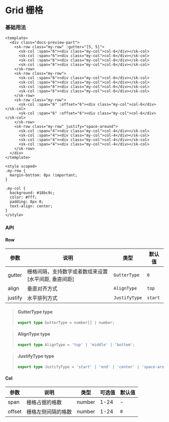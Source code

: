 # Grid 栅格

### 基础用法

<GridBasic />

```vue
<template>
  <div class="docs-preview-part">
    <sk-row class="my-row" :gutter="[5, 5]">
      <sk-col :span="6"><div class="my-col">col-6</div></sk-col>
      <sk-col :span="6"><div class="my-col">col-6</div></sk-col>
      <sk-col :span="6"><div class="my-col">col-6</div></sk-col>
      <sk-col :span="6"><div class="my-col">col-6</div></sk-col>
    </sk-row>
    <sk-row class="my-row">
      <sk-col :span="6"><div class="my-col">col-6</div></sk-col>
      <sk-col :span="6"><div class="my-col">col-6</div></sk-col>
      <sk-col :span="6"><div class="my-col">col-6</div></sk-col>
      <sk-col :span="6"><div class="my-col">col-6</div></sk-col>
    </sk-row>
    <sk-row class="my-row">
      <sk-col :span="6" :offset="6"><div class="my-col">col-6</div></sk-col>
      <sk-col :span="6" :offset="6"><div class="my-col">col-6</div></sk-col>
    </sk-row>
    <sk-row class="my-row" justify="space-around">
      <sk-col :span="4"><div class="my-col">col-4</div></sk-col>
      <sk-col :span="4"><div class="my-col">col-4</div></sk-col>
      <sk-col :span="4"><div class="my-col">col-4</div></sk-col>
      <sk-col :span="4"><div class="my-col">col-4</div></sk-col>
    </sk-row>
  </div>
</template>

<style scoped>
.my-row {
  margin-bottom: 8px !important;
}

.my-col {
  background: #18bc9c;
  color: #fff;
  padding: 8px 0;
  text-align: center;
}
</style>
```

### API

#### Row

| 参数    | 说明                                                 | 类型          | 默认值  |
| ------- | ---------------------------------------------------- | ------------- | ------- |
| gutter  | 栅格间隔，支持数字或者数组来设置[水平间距, 垂直间距] | `GutterType`  | `0`     |
| align   | 垂直对齐方式                                         | `AlignType`   | `top`   |
| justify | 水平排列方式                                         | `JustifyType` | `start` |

> #### GutterType <sk-tag ghost>type</sk-tag>
>
> ```ts
> export type GutterType = number[] | number;
> ```

> #### AlignType <sk-tag ghost>type</sk-tag>
>
> ```ts
> export type AlignType = 'top' | 'middle' | 'bottom';
> ```

> #### JustifyType <sk-tag ghost>type</sk-tag>
>
> ```ts
> export type JustifyType = 'start' | 'end' | 'center' | 'space-around' | 'space-between';
> ```

#### Col

| 参数   | 说明               | 类型   | 可选值 | 默认值 |
| ------ | ------------------ | ------ | ------ | ------ |
| span   | 栅格占据的格数     | number | 1-24   | -      |
| offset | 栅格左侧间隔的格数 | number | 1-24   | `0`    |
